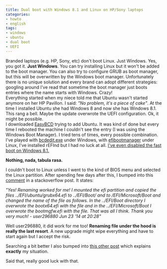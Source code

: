 ```yaml
---
title: Dual boot with Windows 8.1 and Linux on HP/Sony laptops
categories:
- howto
- english
tags:
- windows
- ubuntu
- dual boot
- UEFI
---
```

Branded laptops (e.g. HP, Sony, etc) don't boot Linux. Just Windows. Yes, you
got it. **Just Windows**. You can try installing Linux but it won't be added
to the boot manager. You can also try to configure GRUB as boot manager, but
this will be overwritten by the Windows boot manager. Unfortunately there is
no unique solution and every brand can adopt different strategies: googling
around I've read that sometime the boot manager just boots entries where the
name starts with Windows. Crazy!  
Everything started when my niece told me that Ubuntu wasn't started anymore on
her HP Pavillon. I said: _"No problem, it's a piece of cake"_. At the time I
installed Ubuntu she had Windows 8 and now she has Windows 8.1. This rang a
bell. Maybe the update overwrote the UEFI configuration. Ok, it might be
possible.  
I downloaded [EasyBCD](https://neosmart.net/EasyBCD/) trying to add Ubuntu. It
was kind of done but every time I rebooted the machine I couldn't see the
entry (I was using the Windows Boot Manager). I tried tens of times, every
possible combination. I've played with
[bcdedit.exe](https://technet.microsoft.com/en-GB/library/cc709667\(v=ws.10\).aspx)
under Windows, with [efibootmanager](http://linux.die.net/man/8/efibootmgr)
under Linux, I've installed rEFInd but I had no luck at all. [I've even disabled the fast boot
on Windows 8.1.](http://askubuntu.com/questions/452071/why-disable-fast-boot-on-windows-8-when-having-dual-booting)

**Nothing, nada, tabula rasa.**

I couldn't boot to Linux unless I went to the kind of BIOS menu and selected
the Linux partition. After spending few days after this, I bumped into this
[comment](http://askubuntu.com/questions/486752/dual-boot-win-8-ubuntu-loads-only-win/486789#comment650733_486789)
in a stackoverflow post. It states:

_"Yes! Renaming worked for me! I mounted the efi partition and copied the
files ../EFI/ubuntu/grubx64.efi to ../EFI/Boot/ and to /EFI/Microsoft/Boot and
changed the name of the file as follows. In the ../EFI/Boot directory I
overwrote the bootx64.efi with the file and in the ../EFI/Microsoft/Boot I
overwrote the bootmgfw.efi with the file. That was all I think. Thank you very
much! - user296880 Jun 23 '14 at 20:28"_

Well user296880, it did work for me too! **Renaming file under the hood is
really the last resort**. A new upgrade might wipe everything and have to
start again but I accept the risk.

Searching a bit better I also bumped into [this other
post](http://askubuntu.com/a/381741) which explains **exactly** my situation.

Said that, really good luck with that.
